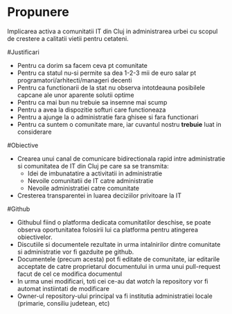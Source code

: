 Propunere
===========

Implicarea activa a comunitatii IT din Cluj in administrarea urbei cu scopul de crestere a calitatii vietii pentru cetateni.

#Justificari

* Pentru ca dorim sa facem ceva pt comunitate
* Pentru ca statul nu-si permite sa dea 1-2-3 mii de euro salar pt programatori/arhitecti/manageri decenti
* Pentru ca functionarii de la stat nu observa intotdeauna posibilele capcane ale unor aparente solutii optime
* Pentru ca mai bun nu trebuie sa insemne mai scump
* Pentru a avea la dispozitie softuri care functioneaza
* Pentru a ajunge la o administratie fara ghisee si fara functionari
* Pentru ca suntem o comunitate mare, iar cuvantul nostru **trebuie** luat in considerare


#Obiective

* Crearea unui canal de comunicare bidirectionala rapid intre administratie si comunitatea de IT din Cluj pe care sa se transmita:
  * Idei de imbunatatire a activitatii in administratie
  * Nevoile comunitatii de IT catre administratie
  * Nevoile administratiei catre comunitate
* Cresterea transparentei in luarea deciziilor privitoare la IT
 

#Github

* Githubul fiind o platforma dedicata comunitatilor deschise, se poate observa oportunitatea folosirii lui ca platforma pentru atingerea obiectivelor.
* Discutiile si documentele rezultate in urma intalnirilor dintre comunitate si administratie vor fi gazduite pe github.
* Documentele (precum acesta) pot fi editate de comunitate, iar editarile acceptate de catre proprietarul documentului in urma unui pull-request facut de cel ce modifica documentul
* In urma unei modificari, toti cei ce-au dat *watch* la repository vor fi automat instiintati de modificare
* Owner-ul repository-ului principal va fi institutia administratiei locale (primarie, consiliu judetean, etc)







